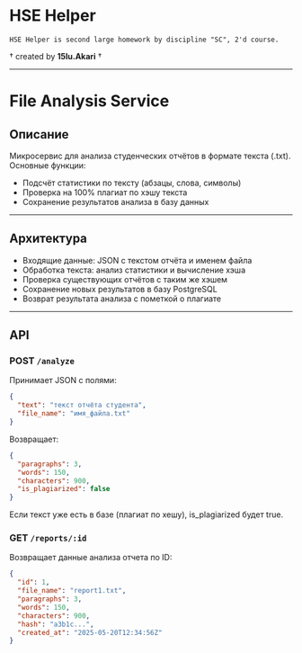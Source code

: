 # HSE Helper
    HSE Helper is second large homework by discipline "SC", 2'd course.
† created by **15lu.Akari** †

___

# File Analysis Service

## Описание
Микросервис для анализа студенческих отчётов в формате текста (.txt).  
Основные функции:  
- Подсчёт статистики по тексту (абзацы, слова, символы)  
- Проверка на 100% плагиат по хэшу текста  
- Сохранение результатов анализа в базу данных  

---

## Архитектура
- Входящие данные: JSON с текстом отчёта и именем файла  
- Обработка текста: анализ статистики и вычисление хэша  
- Проверка существующих отчётов с таким же хэшем  
- Сохранение новых результатов в базу PostgreSQL  
- Возврат результата анализа с пометкой о плагиате

---

## API

### POST `/analyze`

Принимает JSON с полями:

```json
{
  "text": "текст отчёта студента",
  "file_name": "имя_файла.txt"
}
```

Возвращает:
```json
{
  "paragraphs": 3,
  "words": 150,
  "characters": 900,
  "is_plagiarized": false
}
```

Если текст уже есть в базе (плагиат по хешу), is_plagiarized будет true.

### GET `/reports/:id`

Возвращает данные анализа отчета по ID:

```json
{
  "id": 1,
  "file_name": "report1.txt",
  "paragraphs": 3,
  "words": 150,
  "characters": 900,
  "hash": "a3b1c...",
  "created_at": "2025-05-20T12:34:56Z"
}
```